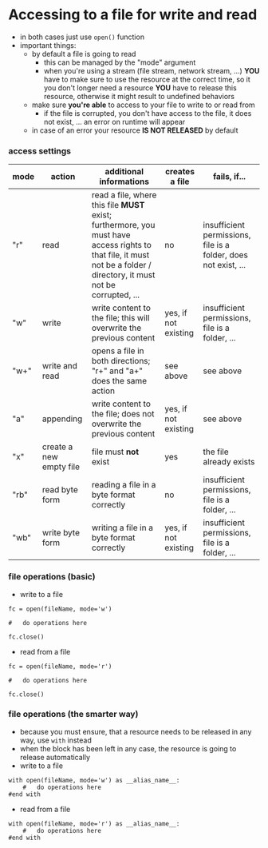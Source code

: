 #   Accessing to a file for write and read
-   in both cases just use `open()` function
-   important things:
    -   by default a file is going to read
        -   this can be managed by the "mode" argument
        -   when you're using a stream (file stream, network stream, ...) **YOU** have to make sure to use the resource at the correct time, so it you don't longer need a resource **YOU** have to release this resource, otherwise it might result to undefined behaviors
    -   make sure **you're able** to access to your file to write to or read from
        -   if the file is corrupted, you don't have access to the file, it does not exist, ... an error on runtime will appear
    -   in case of an error your resource **IS NOT RELEASED** by default

### access settings
| mode | action | additional informations | creates a file | fails, if... |
| - | - | - | - | - |
| "r" | read | read a file, where this file **MUST** exist; furthermore, you must have access rights to that file, it must not be a folder / directory, it must not be corrupted, ... | no | insufficient permissions, file is a folder, does not exist, ...
| "w"  | write | write content to the file; this will overwrite the previous content | yes, if not existing | insufficient permissions, file is a folder, ...
| "w+" | write and read  | opens a file in both directions; "r+" and "a+" does the same action | see above | see above
| "a"  | appending | write content to the file; does not overwrite the previous content | yes, if not existing | see above
| "x" | create a new empty file | file must **not** exist | yes | the file already exists |
| "rb" | read byte form  | reading a file in a byte format correctly | no | insufficient permissions, file is a folder, ... |
| "wb" | write byte form | writing a file in a byte format correctly | yes, if not existing | insufficient permissions, file is a folder, ... |


### file operations (basic)
-   write to a file

```
fc = open(fileName, mode='w')

#   do operations here

fc.close()
```
-   read from a file

```
fc = open(fileName, mode='r')

#   do operations here

fc.close()
```

### file operations (the smarter way)
-   because you must ensure, that a resource needs to be released in any way, use `with` instead
-   when the block has been left in any case, the resource is going to release automatically
-   write to a file
```
with open(fileName, mode='w') as __alias_name__:
    #   do operations here
#end with
```

-   read from a file
```
with open(fileName, mode='r') as __alias_name__:
    #   do operations here
#end with
```
